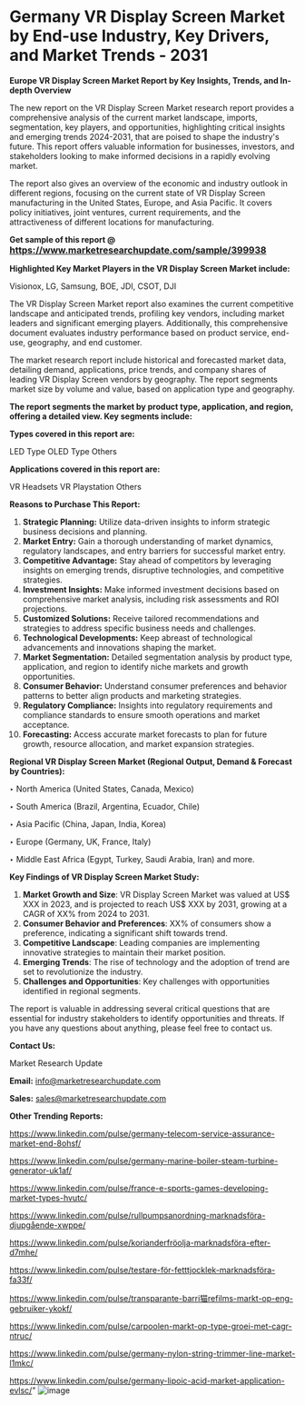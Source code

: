 # Germany VR Display Screen Market by End-use Industry, Key Drivers, and Market Trends - 2031

<strong>Europe VR Display Screen Market Report by Key Insights, Trends, and In-depth Overview</strong>

The new report on the VR Display Screen Market research report provides a comprehensive analysis of the current market landscape, imports, segmentation, key players, and opportunities, highlighting critical insights and emerging trends 2024-2031,</strong> that are poised to shape the industry's future. This report offers valuable information for businesses, investors, and stakeholders looking to make informed decisions in a rapidly evolving market.

The report also gives an overview of the economic and industry outlook in different regions, focusing on the current state of VR Display Screen manufacturing in the United States, Europe, and Asia Pacific. It covers policy initiatives, joint ventures, current requirements, and the attractiveness of different locations for manufacturing.

<strong>Get sample of this report @ <a href=https://www.marketresearchupdate.com/sample/399938><font size=3 color=#0000ff>https://www.marketresearchupdate.com/sample/399938</font></a></strong>

<strong>Highlighted Key Market Players in the VR Display Screen Market include:</strong>

Visionox, LG, Samsung, BOE, JDI, CSOT, DJI

The VR Display Screen Market report also examines the current competitive landscape and anticipated trends, profiling key vendors, including market leaders and significant emerging players. Additionally, this comprehensive document evaluates industry performance based on product service, end-use, geography, and end customer.

The market research report include historical and forecasted market data, detailing demand, applications, price trends, and company shares of leading VR Display Screen vendors by geography. The report segments market size by volume and value, based on application type and geography.

<strong>The report segments the market by product type, application, and region, offering a detailed view. Key segments include:</strong>

<strong>Types covered in this report are:</strong>

LED Type
OLED Type
Others

<strong>Applications covered in this report are:</strong>

VR Headsets
VR Playstation
Others

<strong>Reasons to Purchase This Report:</strong>
<ol>
  <li><strong>Strategic Planning:</strong> Utilize data-driven insights to inform strategic business decisions and planning.</li>
  <li><strong>Market Entry:</strong> Gain a thorough understanding of market dynamics, regulatory landscapes, and entry barriers for successful market entry.</li>
  <li><strong>Competitive Advantage:</strong> Stay ahead of competitors by leveraging insights on emerging trends, disruptive technologies, and competitive strategies.</li>
  <li><strong>Investment Insights:</strong> Make informed investment decisions based on comprehensive market analysis, including risk assessments and ROI projections.</li>
  <li><strong>Customized Solutions:</strong> Receive tailored recommendations and strategies to address specific business needs and challenges.</li>
  <li><strong>Technological Developments:</strong> Keep abreast of technological advancements and innovations shaping the market.</li>
  <li><strong>Market Segmentation:</strong> Detailed segmentation analysis by product type, application, and region to identify niche markets and growth opportunities.</li>
  <li><strong>Consumer Behavior:</strong> Understand consumer preferences and behavior patterns to better align products and marketing strategies.</li>
  <li><strong>Regulatory Compliance:</strong> Insights into regulatory requirements and compliance standards to ensure smooth operations and market acceptance.</li>
  <li><strong>Forecasting:</strong> Access accurate market forecasts to plan for future growth, resource allocation, and market expansion strategies.</li>
</ol>

<strong>Regional VR Display Screen Market (Regional Output, Demand &amp; Forecast by Countries):</strong>

‣ North America (United States, Canada, Mexico)

‣ South America (Brazil, Argentina, Ecuador, Chile)

‣ Asia Pacific (China, Japan, India, Korea)

‣ Europe (Germany, UK, France, Italy)

‣ Middle East Africa (Egypt, Turkey, Saudi Arabia, Iran) and more.

<strong>Key Findings of VR Display Screen Market Study:</strong>
<ol>
  <li><strong>Market Growth and Size</strong>: VR Display Screen Market was valued at US$ XXX in 2023, and is projected to reach US$ XXX by 2031, growing at a CAGR of XX% from 2024 to 2031.</li>
  <li><strong>Consumer Behavior and Preferences</strong>: XX% of consumers show a preference, indicating a significant shift towards trend.</li>
  <li><strong>Competitive Landscape</strong>: Leading companies are implementing innovative strategies to maintain their market position.</li>
  <li><strong>Emerging Trends</strong>: The rise of technology and the adoption of trend are set to revolutionize the industry.</li>
  <li><strong>Challenges and Opportunities</strong>: Key challenges with opportunities identified in regional segments.</li>
</ol>

The report is valuable in addressing several critical questions that are essential for industry stakeholders to identify opportunities and threats. If you have any questions about anything, please feel free to contact us.

<strong>Contact Us:</strong>

Market Research Update

<strong>Email:</strong> info@marketresearchupdate.com

<strong>Sales:</strong> sales@marketresearchupdate.com

<strong>Other Trending Reports:</strong>

<a href=https://www.linkedin.com/pulse/germany-telecom-service-assurance-market-end-8ohsf/>https://www.linkedin.com/pulse/germany-telecom-service-assurance-market-end-8ohsf/</a>

<a href=https://www.linkedin.com/pulse/germany-marine-boiler-steam-turbine-generator-uk1af/>https://www.linkedin.com/pulse/germany-marine-boiler-steam-turbine-generator-uk1af/</a>

<a href=https://www.linkedin.com/pulse/france-e-sports-games-developing-market-types-hvutc/>https://www.linkedin.com/pulse/france-e-sports-games-developing-market-types-hvutc/</a>

<a href=https://www.linkedin.com/pulse/rullpumpsanordning-marknadsföra-djupgående-xwppe/>https://www.linkedin.com/pulse/rullpumpsanordning-marknadsföra-djupgående-xwppe/</a>

<a href=https://www.linkedin.com/pulse/korianderfröolja-marknadsföra-efter-d7mhe/>https://www.linkedin.com/pulse/korianderfröolja-marknadsföra-efter-d7mhe/</a>

<a href=https://www.linkedin.com/pulse/testare-för-fetttjocklek-marknadsföra-fa33f/>https://www.linkedin.com/pulse/testare-för-fetttjocklek-marknadsföra-fa33f/</a>

<a href=https://www.linkedin.com/pulse/transparante-barri猫refilms-markt-op-eng-gebruiker-ykokf/>https://www.linkedin.com/pulse/transparante-barri猫refilms-markt-op-eng-gebruiker-ykokf/</a>

<a href=https://www.linkedin.com/pulse/carpoolen-markt-op-type-groei-met-cagr-ntruc/>https://www.linkedin.com/pulse/carpoolen-markt-op-type-groei-met-cagr-ntruc/</a>

<a href=https://www.linkedin.com/pulse/germany-nylon-string-trimmer-line-market-l1mkc/>https://www.linkedin.com/pulse/germany-nylon-string-trimmer-line-market-l1mkc/</a>

<a href=https://www.linkedin.com/pulse/germany-lipoic-acid-market-application-evlsc/>https://www.linkedin.com/pulse/germany-lipoic-acid-market-application-evlsc/</a>"
![image](https://github.com/user-attachments/assets/6b0cf5cf-3c25-4ab9-bdba-95c5b9bd672b)
